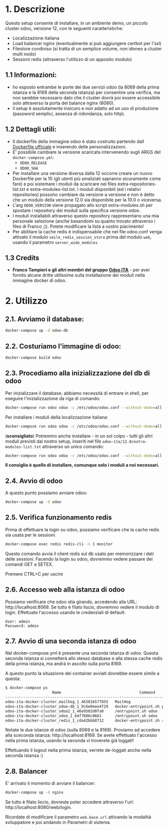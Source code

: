 # 1. Descrizione
Questo setup consente di installare, in un ambiente demo, un piccolo cluster odoo, versione 12, con le seguenti caratteristiche:

- Localizzazione italiana
- Load balancer nginx (eventualmente si può aggiungere certbot per l'ssl)
- Filestore condiviso (si tratta di un semplice volume, non idoneo a cluster multi nodo)
- Sessioni redis (attraverso l'utilizzo di un apposito modulo)

## 1.1 Informazioni:

- ho esposto entrambe le porte dei due servizi odoo (la 8069 della prima istanza e la 8169 della seconda istanza) per 
consentire una verifica, ma non sarebbe necessario dato che il cluster dovrà poi essere accessibile solo attraverso la 
porta del balance nginx (8080).
- il setup è assolutamente insicuro e non adatto ad un uso di produzione (password semplici, assenza di ridondanza, solo 
http).

## 1.2 Dettagli utili:
- Il dockerfile della immagine odoo è stato costruito partendo dall [Dockerfile ufficiale](https://hub.docker.com/_/odoo)
e inserendo delle personalizzazioni.
- E' possibile cambiare la versione scaricata intervenendo sugli ARGS del ```docker-compose.yml```:
    - `ODOO_RELEASE`
    - `ODOO_SHA`
- Per installare una versione diversa dalla 12 occorre creare un nuovo Dockerfile per la 10 (gli utenti più smaliziati
sapranno sicuramente come fare) e poi sistemare i moduli da scaricare nei files extra-repositories-list.txt e extra-modules-list.txt.
I moduli disponibili (ed i relativi repositories) possono cambiare da versione a versione e non è detto che un modulo 
della versione 12.0 sia disponibile per la 10.0 o viceversa. 
- L'arg ```ODOO_VERSION``` viene propagato allo script extra-modules.sh per spostare i repository dei moduli sulla specifica
versione odoo.
- I moduli installabili attraverso questo repository rappresentano una mia personale selezione (anche basandomi su quanto
trovato attraverso i files di Franco ;)). Potete modificare la lista a vostro piacimento! 
- Per abilitare la cache redis è indispensabile che nel file odoo.conf venga attivato il modulo `smile_redis_session_store` 
prima del modulo `web`, usando il parametro `server_wide_modules`

## 1.3 Credits
- **Franco Tampieri e gli altri membri del gruppo [Odoo ITA](https://www.odoo-italia.org/)** - per aver fornito alcune dritte utilissime sulla 
installazione dei moduli nella immagine docker di odoo.


# 2. Utilizzo

## 2.1. Avviamo il database:

```bash
docker-compose up -d odoo-db
```

## 2.2. Costuriamo l'immagine di odoo:

```bash
docker-compose build odoo
```

## 2.3. Procediamo alla inizializzazione del db di odoo
Per inizializzare il database, abbiamo necessità di entrare in shell, per eseguire l'inizializzazione da riga di comando:

```bash
docker-compose run odoo odoo -c /etc/odoo/odoo.conf --without-demo=all --db_host=odoo-db --db_user=odoo --db_password=odoo --database=odoo --no-http --stop-after-init -i smile_redis_session_store,web,base
```

Per installare i moduli della localizzazione italiana:

```bash
docker-compose run odoo odoo -c /etc/odoo/odoo.conf --without-demo=all --db_host=odoo-db --db_user=odoo --db_password=odoo --database=odoo --no-http --stop-after-init -i l10n_it_abicab,l10n_it_account,l10n_it_account_tax_kind,l10n_it_ateco,l10n_it_causali_pagamento,l10n_it_central_journal,l10n_it_codici_carica,l10n_it_receipts,l10n_it_compensation,l10n_it_esigibilita_iva,l10n_it_fatturapa,l10n_it_fatturapa_in,l10n_it_fatturapa_in_purchase,l10n_it_fatturapa_out,l10n_it_fatturapa_pec,l10n_it_fiscal_document_type,l10n_it_fiscal_payment_term,l10n_it_fiscalcode,l10n_it_ipa,l10n_it_pec,l10n_it_rea,l10n_it_reverse_charge,l10n_it_ricevute_bancarie,l10n_it_sdi_channel,l10n_it_split_payment,l10n_it_vat_registries,l10n_it_vat_registries_cash_basis,l10n_it_withholding_tax,l10n_it_withholding_tax_causali,l10n_it_withholding_tax_payment
```


(**sconsigliato**) Potremmo anche installare - in un sol colpo - tutti gli altri moduli previsti dal nostro setup, inseriti nel file `odoo-ita/12.0/extra-modules-list.txt` attraverso un unico comando:
```bash
docker-compose run odoo odoo -c /etc/odoo/odoo.conf --without-demo=all --db_host=odoo-db --db_user=odoo --db_password=odoo --database=odoo --no-http --stop-after-init -i `cat odoo-ita/12.0/scripts/extra-modules-list.txt | paste -sd "," -`
```

__Il consiglio è quello di installare, comunque solo i moduli a noi necessari.__


## 2.4. Avvio di odoo
A questo punto possiamo avviare odoo:

```bash
docker-compose up -d odoo
```

## 2.5. Verifica funzionamento redis
Prima di effettuare la login su odoo, possiamo verificare che la cache redis sia usata per le sessioni:

```bash
docker-compose exec redis redis-cli -n 1 monitor
```

Questo comando avvia il client redis sul db usato per memorizzare i dati delle sessioni. Facendo la login su odoo, 
dovremmo vedere passare dei comandi GET e SETEX.

Premere CTRL+C per uscire

## 2.6. Accesso web alla istanza di odoo
Possiamo verificare che odoo stia girando, accedendo alla URL: http://localhost:8069. Se tutto è filato liscio, dovremmo 
vedere il modulo di login. Effettuate l'accesso usando le credenziali di default:

```
User: admin
Password: admin
```


## 2.7. Avvio di una seconda istanza di odoo
Nel docker-compose.yml è presente una seconda istanza di odoo. Questa seconda istanza si connetterà allo stesso database
e alla stessa cache redis della prima istanza, ma andrà in ascolto sulla porta 8169.
 
A questo punto la situazione dei container avviati dovrebbe essere simile a questa:

```bash
$ docker-compose ps
                     Name                                   Command               State                       Ports                     
----------------------------------------------------------------------------------------------------------------------------------------
odoo-ita-docker-cluster_mailhog_1_46381b577855   MailHog                          Up      0.0.0.0:1025->1025/tcp, 0.0.0.0:8025->8025/tcp
odoo-ita-docker-cluster_odoo-db_1_9c6e0eee4729   docker-entrypoint.sh postgres    Up      0.0.0.0:25432->5432/tcp                       
odoo-ita-docker-cluster_odoo2_1_46e9502d0fa0     /entrypoint.sh odoo              Up      0.0.0.0:8169->8069/tcp, 8071/tcp, 8072/tcp    
odoo-ita-docker-cluster_odoo_1_b4f7608c8661      /entrypoint.sh odoo              Up      0.0.0.0:8069->8069/tcp, 8071/tcp, 8072/tcp    
odoo-ita-docker-cluster_redis_1_cda42bbb8712     docker-entrypoint.sh redis ...   Up      0.0.0.0:26379->6379/tcp        
```

Notate le due istanze di odoo (sulla 8069 e la 8169). Proviamo ad accedere alla sceconda istanza: http://localhost:8169.
Se avete effettuato l'accesso nella prima istanza, usando la seconda vi troverete già loggati! 

Effettuando il logout nella prima istanza, verrete de-loggati anche nella seconda istanza :)

## 2.8. Balancer
E' arrivato il momento di avviare il balancer:
```bash
docker-compose up -d nginx
```

Se tutto è filato liscio, dovreste poter accedere attraverso l'url: http://localhost:8080/web/login.

Ricordate di modificare il parametro `web.base.url` attivando la modalità sviluppatore e poi andando in Parametri di sistema.


